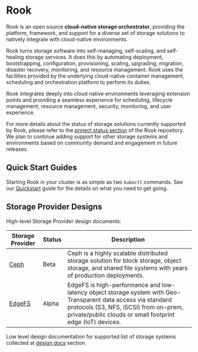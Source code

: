 # Rook

Rook is an open source **cloud-native storage orchestrator**, providing the platform, framework, and support for a diverse set of storage solutions to natively integrate with cloud-native environments.

Rook turns storage software into self-managing, self-scaling, and self-healing storage services. It does this by automating deployment, bootstrapping, configuration, provisioning, scaling, upgrading, migration, disaster recovery, monitoring, and resource management. Rook uses the facilities provided by the underlying cloud-native container management, scheduling and orchestration platform to perform its duties.

Rook integrates deeply into cloud native environments leveraging extension points and providing a seamless experience for scheduling, lifecycle management, resource management, security, monitoring, and user experience.

For more details about the status of storage solutions currently supported by Rook, please refer to the [project status section](https://github.com/rook/rook/blob/master/README.md#project-status) of the Rook repository.
We plan to continue adding support for other storage systems and environments based on community demand and engagement in future releases.

## Quick Start Guides

Starting Rook in your cluster is as simple as two `kubectl` commands. See our [Quickstart](quickstart-toc.md) guide for the details on what you need to get going.

## Storage Provider Designs

High-level Storage Provider design documents:

| Storage Provider | Status | Description |
|---|---|---|
| [Ceph](ceph-storage.md) | Beta | Ceph is a highly scalable distributed storage solution for block storage, object storage, and shared file systems with years of production deployments. |
| [EdgeFS](edgefs-storage.md) | Alpha | EdgeFS is high-performance and low-latency object storage system with Geo-Transparent data access via standard protocols (S3, NFS, iSCSI) from on-prem, private/public clouds or small footprint edge (IoT) devices. |

Low level design documentation for supported list of storage systems collected at [design docs](https://github.com/rook/rook/tree/master/design) section.

